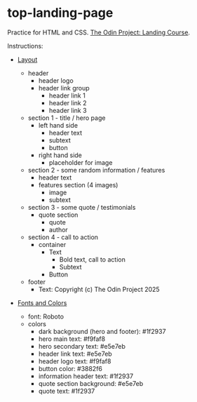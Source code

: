 # top-landing-page

Practice for HTML and CSS. 
[The Odin Project: Landing Course](https://www.theodinproject.com/lessons/foundations-landing-page). 

Instructions:  
- [Layout](https://cdn.statically.io/gh/TheOdinProject/curriculum/81a5d553f4073e593d23a6ab00d50eef8620796d/foundations/html_css/project/imgs/01.png)
    - header
      - header logo 
      - header link group
        - header link 1 
        - header link 2
        - header link 3
    - section 1 - title / hero page 
      - left hand side
        - header text
        - subtext
        - button
      - right hand side 
        - placeholder for image
    - section 2 - some random information / features 
      - header text 
      - features section (4 images)
        - image
        - subtext 
    - section 3 - some quote / testimonials
      - quote section
        - quote 
        - author  
    - section 4 - call to action 
      - container
        - Text
          - Bold text, call to action
          - Subtext
        - Button
    - footer 
      - Text: Copyright (c) The Odin Project 2025

- [Fonts and Colors](https://cdn.statically.io/gh/TheOdinProject/curriculum/a38403e7d81cc8305af16ac48985cfbde87834d6/foundations/html_css/flexbox/project-landing-page/imgs/02.png)
  - font: Roboto 
  - colors
    - dark background (hero and footer): #1f2937
    - hero main text: #f9faf8
    - hero secondary text: #e5e7eb
    - header link text: #e5e7eb
    - header logo text: #f9faf8
    - button color: #3882f6
    - information header text: #1f2937
    - quote section background: #e5e7eb
    - quote text: #1f2937